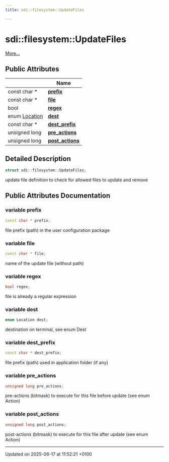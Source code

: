 ```yaml
---
title: sdi::filesystem::UpdateFiles

---
```


# sdi::filesystem::UpdateFiles



 [More...](#detailed-description)

## Public Attributes

|                | Name           |
| -------------- | -------------- |
| const char * | **[prefix](structsdi_1_1filesystem_1_1_update_files.md#variable-prefix)**  |
| const char * | **[file](structsdi_1_1filesystem_1_1_update_files.md#variable-file)**  |
| bool | **[regex](structsdi_1_1filesystem_1_1_update_files.md#variable-regex)**  |
| enum [Location](namespacesdi_1_1filesystem.md#enum-location) | **[dest](structsdi_1_1filesystem_1_1_update_files.md#variable-dest)**  |
| const char * | **[dest_prefix](structsdi_1_1filesystem_1_1_update_files.md#variable-dest-prefix)**  |
| unsigned long | **[pre_actions](structsdi_1_1filesystem_1_1_update_files.md#variable-pre-actions)**  |
| unsigned long | **[post_actions](structsdi_1_1filesystem_1_1_update_files.md#variable-post-actions)**  |

## Detailed Description

```cpp
struct sdi::filesystem::UpdateFiles;
```


update file definition to check for allowed files to update and remove 

## Public Attributes Documentation

### variable prefix

```cpp
const char * prefix;
```


file prefix (path) in the user configuration package 


### variable file

```cpp
const char * file;
```


name of the update file (without path) 


### variable regex

```cpp
bool regex;
```


file is already a regular expression 


### variable dest

```cpp
enum Location dest;
```


destination on terminal, see enum Dest 


### variable dest_prefix

```cpp
const char * dest_prefix;
```


file prefix (path) used in application folder (if any) 


### variable pre_actions

```cpp
unsigned long pre_actions;
```


pre-actions (bitmask) to execute for this file before update (see enum Action) 


### variable post_actions

```cpp
unsigned long post_actions;
```


post-actions (bitmask) to execute for this file after update (see enum Action) 


-------------------------------

Updated on 2025-06-17 at 11:52:21 +0100